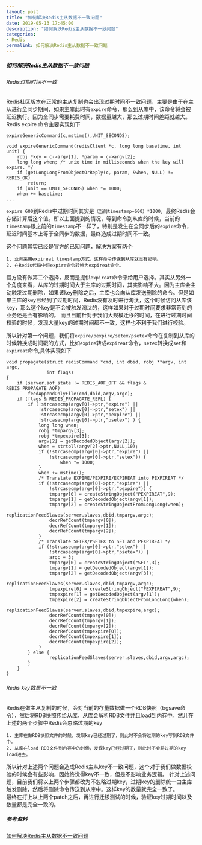 ```yaml
---
layout: post
title: "如何解决Redis主从数据不一致问题"
date: 2019-05-13 17:45:00
description: "如何解决Redis主从数据不一致问题"
categories:
- Redis
permalink: 如何解决Redis主从数据不一致问题
---
```


##### 如何解决Redis主从数据不一致问题
###### Redis过期时间不一致
Redis社区版本在正常的主从复制也会出现过期时间不一致问题，主要是由于在主从进行全同步期间，如果主库此时有`expire`命令，那么到从库中，该命令将会被延迟执行。因为全同步需要耗费时间，数据量越大，那么过期时间差距就越大。
Redis expire 命令主要实现如下

```vim
expireGenericCommand(c,mstime(),UNIT_SECONDS);

void expireGenericCommand(redisClient *c, long long basetime, int unit) {
    robj *key = c->argv[1], *param = c->argv[2];
    long long when; /* unix time in milliseconds when the key will expire. */
    if (getLongLongFromObjectOrReply(c, param, &when, NULL) != REDIS_OK)
        return;
    if (unit == UNIT_SECONDS) when *= 1000;
    when += basetime;
...
```

`expire 600`到Redis中过期时间其实是`（当前timestamp+600）*1000`，最终Redis会存储计算后这个值。所以上面提到的情况，等到命令到从库的时候，当前的`timestamp`跟之前的`timestamp`不一样了，特别是发生在全同步后的`expire`命令，延迟时间基本上等于全同步的数据，最终造成过期时间不一致。

这个问题其实已经是官方的已知问题，解决方案有两个

```vim
1. 业务采用expireat timestamp方式，这样命令传送到从库就没有影响。
2. 在Redis代码中将expire命令转换为expireat命令。
```

官方没有做第二个选择，反而是提供`expireat`命令来给用户选择。其实从另外一个角度来看，从库的过期时间大于主库的过期时间，其实影响不大。因为主库会主动触发过期删除，如果该key删除之后，主库也会向从库发送删除的命令。但是如果主库的key已经到了过期时间，Redis没有及时进行淘汰，这个时候访问从库该key，那么这个key是不会被触发淘汰的，这样如果对于过期时间要求非常苛刻的业务还是会有影响的。
而且目前针对于我们大规模迁移的时间，在进行过期时间校验的时候，发现大量key的过期时间都不一致，这样也不利于我们进行校验。

所以针对第一个问题，我们将`expire/pexpire/setex/psetex`命令在复制到从库的时候转换成时间戳的方式，比如`expire`转成`expireat`命令，`setex`转换成`set`和`expireat`命令,具体实现如下  

```vim
void propagate(struct redisCommand *cmd, int dbid, robj **argv, int argc,
               int flags)
{
    if (server.aof_state != REDIS_AOF_OFF && flags & REDIS_PROPAGATE_AOF)
        feedAppendOnlyFile(cmd,dbid,argv,argc);
    if (flags & REDIS_PROPAGATE_REPL) {
        if (!strcasecmp(argv[0]->ptr,"expire") ||
            !strcasecmp(argv[0]->ptr,"setex") ||
            !strcasecmp(argv[0]->ptr,"pexpire") ||
            !strcasecmp(argv[0]->ptr,"psetex") ) {
            long long when;
            robj *tmpargv[3];
            robj *tmpexpire[3];
            argv[2] = getDecodedObject(argv[2]);
            when = strtoll(argv[2]->ptr,NULL,10);
            if (!strcasecmp(argv[0]->ptr,"expire") ||
                !strcasecmp(argv[0]->ptr,"setex")) {
                    when *= 1000;
            }    
            when += mstime();
            /* Translate EXPIRE/PEXPIRE/EXPIREAT into PEXPIREAT */
            if (!strcasecmp(argv[0]->ptr,"expire") ||
                !strcasecmp(argv[0]->ptr,"pexpire")) {
                tmpargv[0] = createStringObject("PEXPIREAT",9);
                tmpargv[1] = getDecodedObject(argv[1]);
                tmpargv[2] = createStringObjectFromLongLong(when);
                replicationFeedSlaves(server.slaves,dbid,tmpargv,argc);
                decrRefCount(tmpargv[0]);
                decrRefCount(tmpargv[1]);
                decrRefCount(tmpargv[2]);
            }    
            /* Translate SETEX/PSETEX to SET and PEXPIREAT */
            if (!strcasecmp(argv[0]->ptr,"setex") ||
                !strcasecmp(argv[0]->ptr,"psetex")) {
                argc = 3;
                tmpargv[0] = createStringObject("SET",3);
                tmpargv[1] = getDecodedObject(argv[1]);
                tmpargv[2] = getDecodedObject(argv[3]);
                replicationFeedSlaves(server.slaves,dbid,tmpargv,argc);
                tmpexpire[0] = createStringObject("PEXPIREAT",9);
                tmpexpire[1] = getDecodedObject(argv[1]);
                tmpexpire[2] = createStringObjectFromLongLong(when);
                replicationFeedSlaves(server.slaves,dbid,tmpexpire,argc);
                decrRefCount(tmpargv[0]);
                decrRefCount(tmpargv[1]);
                decrRefCount(tmpargv[2]);
                decrRefCount(tmpexpire[0]);
                decrRefCount(tmpexpire[1]);
                decrRefCount(tmpexpire[2]);
            }
        } else {
                replicationFeedSlaves(server.slaves,dbid,argv,argc);
        }
    }
}
```

###### Redis key数量不一致
Redis在做主从复制的时候，会对当前的存量数据做一个RDB快照（bgsave命令），然后将RDB快照传给从库，从库会解析RDB文件并且load到内存中。然儿在上述的两个步骤中Redis会忽略过期的key

```vim
1. 主库在做RDB快照文件的时候，发现key已经过期了，则此时不会将过期的key写到RDB文件中。
2. 从库在load RDB文件到内存中的时候，发现key已经过期了，则此时不会将过期的key load进去。
```

所以针对上述两个问题会造成Redis主从key不一致问题，这个对于我们做数据校验的时候会有些影响，因始终觉得key不一致，但是不影响业务逻辑。
针对上述问题，目前我们将以上两个步骤都改为不忽略过期key，过期key的删除统一由主库触发删除，然后将删除命令传送到从库中。这样key的数量就完全一致了。  
最终在打上以上两个patch之后，再进行迁移测试的时候，验证key过期时间以及数量都是完全一致的。

##### 参考资料
[如何解决Redis主从数据不一致问题](https://segmentfault.com/a/1190000013144617)
